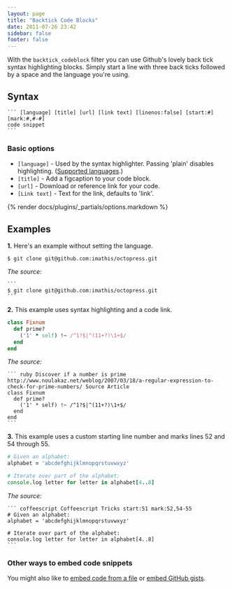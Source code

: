 ```yaml
---
layout: page
title: "Backtick Code Blocks"
date: 2011-07-26 23:42
sidebar: false
footer: false
---
```


With the `backtick_codeblock` filter you can use Github's lovely back tick syntax highlighting blocks.
Simply start a line with three back ticks followed by a space and the language you're using.

## Syntax

    ``` [language] [title] [url] [link text] [linenos:false] [start:#] [mark:#,#-#]
    code snippet
    ```
### Basic options

- `[language]` - Used by the syntax highlighter. Passing 'plain' disables highlighting. ([Supported languages](http://pygments.org/docs/lexers/).)
- `[title]` - Add a figcaption to your code block.
- `[url]` - Download or reference link for your code.
- `[Link text]` - Text for the link, defaults to 'link'.

{% render docs/plugins/_partials/options.markdown %}

## Examples

**1.** Here's an example without setting the language.

```
$ git clone git@github.com:imathis/octopress.git
```

*The source:*

    ```
    $ git clone git@github.com:imathis/octopress.git
    ```

**2.** This example uses syntax highlighting and a code link.

``` ruby Discover if a number is prime http://www.noulakaz.net/weblog/2007/03/18/a-regular-expression-to-check-for-prime-numbers/ Source Article
class Fixnum
  def prime?
    ('1' * self) !~ /^1?$|^(11+?)\1+$/
  end
end
```

*The source:*

    ``` ruby Discover if a number is prime http://www.noulakaz.net/weblog/2007/03/18/a-regular-expression-to-check-for-prime-numbers/ Source Article
    class Fixnum
      def prime?
        ('1' * self) !~ /^1?$|^(11+?)\1+$/
      end
    end
    ```

**3.** This example uses a custom starting line number and marks lines 52 and 54 through 55.

``` coffeescript Coffeescript Tricks start:51 mark:52,54-55
# Given an alphabet:
alphabet = 'abcdefghijklmnopqrstuvwxyz'

# Iterate over part of the alphabet:
console.log letter for letter in alphabet[4..8]
```

*The source:*

    ``` coffeescript Coffeescript Tricks start:51 mark:52,54-55
    # Given an alphabet:
    alphabet = 'abcdefghijklmnopqrstuvwxyz'

    # Iterate over part of the alphabet:
    console.log letter for letter in alphabet[4..8]
    ```

### Other ways to embed code snippets

You might also like to [embed code from a file](/docs/plugins/include-code) or [embed GitHub gists](/docs/plugins/gist-tag).
